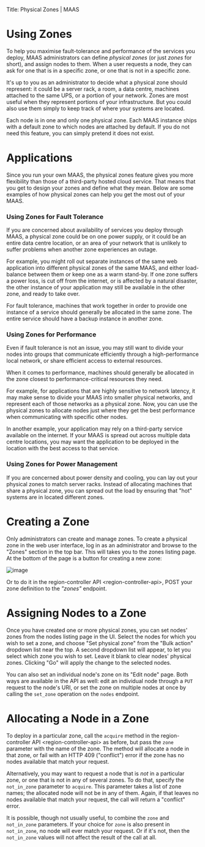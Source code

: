Title: Physical Zones | MAAS

# Using Zones

To help you maximise fault-tolerance and performance of the services you deploy, MAAS administrators can define *physical zones* (or just *zones* for short), and assign nodes to them. When a user requests a node, they can ask for one that is in a specific zone, or one that is not in a specific zone.

It's up to you as an administrator to decide what a physical zone should represent: it could be a server rack, a room, a data centre, machines attached to the same UPS, or a portion of your network. Zones are most useful when they represent portions of your infrastructure. But you could also use them simply to keep track of where your systems are located.

Each node is in one and only one physical zone. Each MAAS instance ships with a default zone to which nodes are attached by default. If you do not need this feature, you can simply pretend it does not exist.

# Applications

Since you run your own MAAS, the physical zones feature gives you more flexibility than those of a third-party hosted cloud service. That means that you get to design your zones and define what they mean. Below are some examples of how physical zones can help you get the most out of your MAAS.

### Using Zones for Fault Tolerance

If you are concerned about availability of services you deploy through MAAS, a physical zone could be on one power supply, or it could be an entire data centre location, or an area of your network that is unlikely to suffer problems when another zone experiences an outage.

For example, you might roll out separate instances of the same web application into different physical zones of the same MAAS, and either load-balance between them or keep one as a warm stand-by. If one zone suffers a power loss, is cut off from the internet, or is affected by a natural disaster, the other instance of your application may still be available in the other zone, and ready to take over.

For fault tolerance, machines that work together in order to provide one instance of a service should generally be allocated in the same zone. The entire service should have a backup instance in another zone.

### Using Zones for Performance

Even if fault tolerance is not an issue, you may still want to divide your nodes into groups that communicate efficiently through a high-performance local network, or share efficient access to external resources.

When it comes to performance, machines should generally be allocated in the zone closest to performance-critical resources they need.

For example, for applications that are highly sensitive to network latency, it may make sense to divide your MAAS into smaller physical networks, and represent each of those networks as a physical zone. Now, you can use the physical zones to allocate nodes just where they get the best performance when communicating with specific other nodes.

In another example, your application may rely on a third-party service available on the internet. If your MAAS is spread out across multiple data centre locations, you may want the application to be deployed in the location with the best access to that service.

### Using Zones for Power Management

If you are concerned about power density and cooling, you can lay out your physical zones to match server racks. Instead of allocating machines that share a physical zone, you can spread out the load by ensuring that "hot" systems are in located different zones.

# Creating a Zone

Only administrators can create and manage zones. To create a physical zone in the web user interface, log in as an administrator and browse to the "Zones" section in the top bar. This will takes you to the zones listing page. At the bottom of the page is a button for creating a new zone:

![image](media/add-zone.*)

Or to do it in the region-controller API \<region-controller-api\>, POST your zone definition to the *"zones"* endpoint.

# Assigning Nodes to a Zone

Once you have created one or more physical zones, you can set nodes' zones from the nodes listing page in the UI. Select the nodes for which you wish to set a zone, and choose "Set physical zone" from the "Bulk action" dropdown list near the top. A second dropdown list will appear, to let you select which zone you wish to set. Leave it blank to clear nodes' physical zones. Clicking "Go" will apply the change to the selected nodes.

You can also set an individual node's zone on its "Edit node" page. Both ways are available in the API as well: edit an individual node through a `PUT` request to the node's URI, or set the zone on multiple nodes at once by calling the `set_zone` operation on the `nodes` endpoint.

# Allocating a Node in a Zone

To deploy in a particular zone, call the `acquire` method in the region-controller API \<region-controller-api\> as before, but pass the `zone` parameter with the name of the zone. The method will allocate a node in that zone, or fail with an HTTP 409 ("conflict") error if the zone has no nodes available that match your request.

Alternatively, you may want to request a node that is *not* in a particular zone, or one that is not in any of several zones. To do that, specify the `not_in_zone` parameter to `acquire`. This parameter takes a list of zone names; the allocated node will not be in any of them. Again, if that leaves no nodes available that match your request, the call will return a "conflict" error.

It is possible, though not usually useful, to combine the `zone` and `not_in_zone` parameters. If your choice for `zone` is also present in `not_in_zone`, no node will ever match your request. Or if it's not, then the `not_in_zone` values will not affect the result of the call at all.

